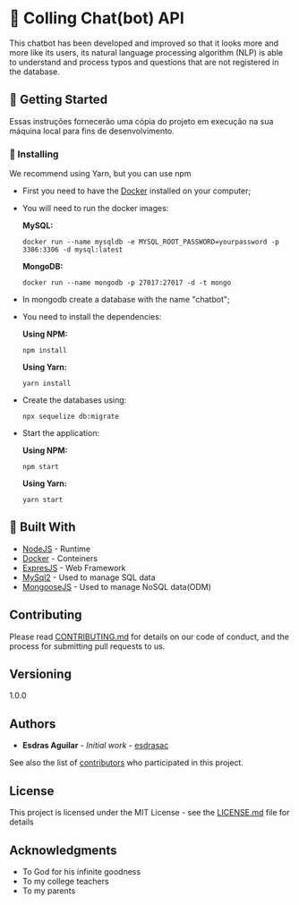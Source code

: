 # :rocket: Colling Chat(bot) API

This chatbot has been developed and improved so that it looks more and more like its users, its natural language processing algorithm (NLP) is able to understand and process typos and questions that are not registered in the database.

## :vertical_traffic_light: Getting Started

Essas instruções fornecerão uma cópia do projeto em execução na sua máquina local para fins de desenvolvimento.

### :minidisc: Installing

We recommend using Yarn, but you can use npm

  * First you need to have the [Docker](https://hub.docker.com/_/node/) installed on your computer;
  * You will need to run the docker images:
  
    **MySQL:**
    ```
    docker run --name mysqldb -e MYSQL_ROOT_PASSWORD=yourpassword -p 3306:3306 -d mysql:latest 
    ``` 

    **MongoDB:**
    ```
    docker run --name mongodb -p 27017:27017 -d -t mongo  
    ```
  * In mongodb create a database with the name "chatbot";
  * You need to install the dependencies:
  
    **Using NPM:**
    ```
    npm install
    ```
    **Using Yarn:**
    ```
    yarn install
    ```
  * Create the databases using:
    ```
    npx sequelize db:migrate
    ```
  * Start the application:
  
    **Using NPM:**
    ```
    npm start
    ```
    **Using Yarn:**
    ```
    yarn start
    ```

## :hammer: Built With

* [NodeJS](https://nodejs.org/en/docs/) - Runtime
* [Docker](https://hub.docker.com/_/node/) - Conteiners
* [ExpresJS](https://expressjs.com/) - Web Framework
* [MySql2](https://www.npmjs.com/package/mysql2) - Used to manage SQL data
* [MongooseJS](https://mongoosejs.com/) - Used to manage NoSQL data(ODM)

## Contributing

Please read [CONTRIBUTING.md](https://github.com/esdrasac/chatbot/blob/master/CONTRIBUTING.md) for details on our code of conduct, and the process for submitting pull requests to us.

## Versioning

1.0.0

## Authors

* **Esdras Aguilar** - *Initial work* - [esdrasac](https://github.com/esdrasac)

See also the list of [contributors](https://github.com/esdrasac/chatbot/blob/master/CONTRIBUTORS.md) who participated in this project.

## License

This project is licensed under the MIT License - see the [LICENSE.md](https://github.com/esdrasac/chatbot/blob/master/LICENSE) file for details

## Acknowledgments

* To God for his infinite goodness
* To my college teachers
* To my parents
